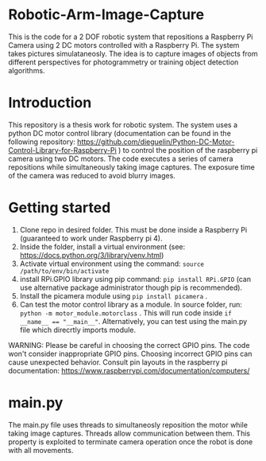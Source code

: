 # Robotic-Arm-Image-Capture
This is the code for a 2 DOF robotic system that repositions a Raspberry Pi Camera using 2 DC motors controlled with a Raspberry Pi. The system takes pictures simulataneosly. The idea is to capture images of objects from different perspectives for photogrammetry or training object detection algorithms. 

# Introduction

This repository is a thesis work for robotic system. The system uses a python DC motor control library (documentation can be found in the following repository: https://github.com/dieguelin/Python-DC-Motor-Control-Library-for-Raspberry-Pi ) to control the position of the raspberry pi camera using two DC motors. The code executes a series of camera repositions while simultaneously taking image captures. The exposure time of the camera was reduced to avoid blurry images.

# Getting started

1. Clone repo in desired folder. This must be done inside a Raspberry Pi (guaranteed to work under Raspberry pi 4).
2. Inside the folder, install a virtual environment (see: https://docs.python.org/3/library/venv.html)
3. Activate virtual environment using the command: `source /path/to/env/bin/activate`
4. install RPi.GPIO library using pip command: `pip install RPi.GPIO` (can use alternative package administrator though pip is recommended).
5. Install the picamera module using `pip install picamera` .
6. Can test the motor control library as a module. In source folder, run: `python -m motor_module.motorclass` . This will run code inside `if __name__ == "__main__"`. Alternatively, you can test using the main.py file which direcrtly imports module.

WARNING: Please be careful in choosing the correct GPIO pins. The code won't consider inappropriate GPIO pins. Choosing incorrect GPIO pins can cause unexpected behavior. Consult pin layouts in the raspberry pi documentation: https://www.raspberrypi.com/documentation/computers/ 

# main.py 

The main.py file uses threads to simultaneosly reposition the motor while taking image captures. Threads allow communication between them. This property is exploited to terminate camera operation once the robot is done with all movements.